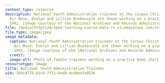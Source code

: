 ```yaml
---
content_type: resource
description: National Youth Administration trainees at the Corpus Christi, TX Naval
  Air Base, Evelyn and Lillian Buxkeurple are shown working on a practice bomb shell,
  1942. (Image courtesy of the National Archives and Records Administration.)
file: /media/https%3A/open-learning-course-data-rc.s3.amazonaws.com/sts-049j-technology-and-gender-in-american-history-spring-2004/3bbc477b82cb7f114ed9dcd0eafa9530_sts-049js04-th.jpg
file_type: image/jpeg
image_metadata:
  caption: National Youth Administration trainees at the Corpus Christi, TX Naval
    Air Base, Evelyn and Lillian Buxkeurple are shown working on a practice bomb shell,
    1942. (Image courtesy of the [National Archives and Records Administration](http://www.archives.gov/).)
  credit: ''
  image-alt: Photo of female trainees working on a practice bomb shell, 1942.
resourcetype: Image
title: National Youth Administration Trainees
uid: 3bbc477b-82cb-7f11-4ed9-dcd0eafa9530
---
```

